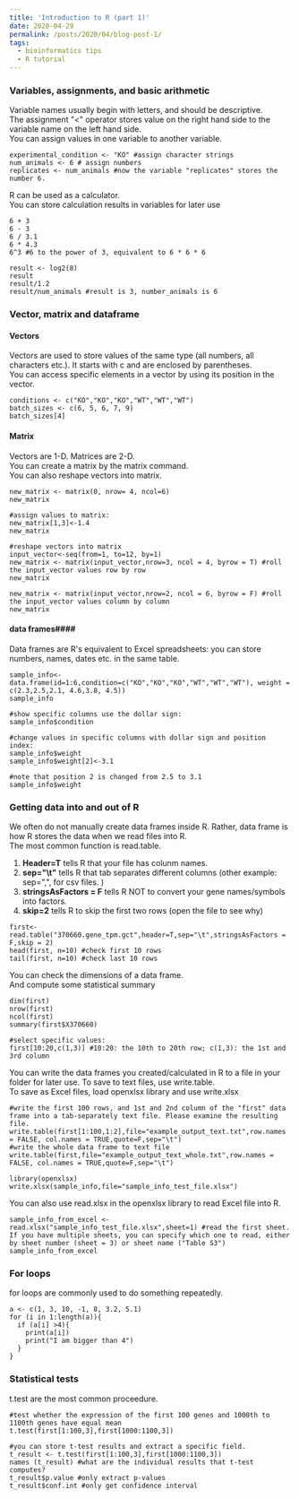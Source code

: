 ```yaml
---
title: 'Introduction to R (part 1)'
date: 2020-04-29
permalink: /posts/2020/04/blog-post-1/
tags:
  - bioinformatics tips
  - R tutorial
---
```


  
### Variables, assignments, and basic arithmetic  
Variable names usually begin with letters, and should be descriptive.  
The assignment "<" operator stores value on the right hand side to the variable name on the left hand side.  
You can assign values in one variable to another variable.   
```{r variable names and assignment}
experimental_condition <- "KO" #assign character strings
num_animals <- 6 # assign numbers
replicates <- num_animals #now the variable "replicates" stores the number 6.  
```

R can be used as a calculator.  
You can store calculation results in variables for later use
```{r R as a calculator}
6 + 3 
6 - 3
6 / 3.1
6 * 4.3
6^3 #6 to the power of 3, equivalent to 6 * 6 * 6

result <- log2(8)
result
result/1.2
result/num_animals #result is 3, number_animals is 6
```

### Vector, matrix and dataframe 
#### Vectors   
Vectors are used to store values of the same type (all numbers, all characters etc.). It starts with c and are enclosed by parentheses.  
You can access specific elements in a vector by using its position in the vector.  
```{r vectors}
conditions <- c("KO","KO","KO","WT","WT","WT")
batch_sizes <- c(6, 5, 6, 7, 9)
batch_sizes[4]
```

#### Matrix  
Vectors are 1-D. Matrices are 2-D.  
You can create a matrix by the matrix command.  
You can also reshape vectors into matrix.  
```{r matrix}
new_matrix <- matrix(0, nrow= 4, ncol=6)
new_matrix

#assign values to matrix:
new_matrix[1,3]<-1.4
new_matrix

#reshape vectors into matrix
input_vector<-seq(from=1, to=12, by=1)
new_matrix <- matrix(input_vector,nrow=3, ncol = 4, byrow = T) #roll the input_vector values row by row
new_matrix

new_matrix <- matrix(input_vector,nrow=2, ncol = 6, byrow = F) #roll the input_vector values column by column 
new_matrix
```

#### data frames####
Data frames are R's equivalent to Excel spreadsheets: you can store numbers, names, dates etc. in the same table.   
```{r data frames}
sample_info<-data.frame(id=1:6,condition=c("KO","KO","KO","WT","WT","WT"), weight = c(2.3,2.5,2.1, 4.6,3.8, 4.5))
sample_info

#show specific columns use the dollar sign:
sample_info$condition

#change values in specific columns with dollar sign and position index:
sample_info$weight
sample_info$weight[2]<-3.1

#note that position 2 is changed from 2.5 to 3.1
sample_info$weight 
```

### Getting data into and out of R  
We often do not manually create data frames inside R. Rather, data frame is how R stores the data when we read files into R.   
The most common function is read.table.  
1. __Header=T__ tells R that your file has colunm names.     
2. __sep="\\t"__ tells R that tab separates different columns (other example: sep=",", for csv files. )      
3. __stringsAsFactors = F__ tells R NOT to convert your gene names/symbols into factors.  
4. __skip=2__ tells R to skip the first two rows (open the file to see why)  
```{r read table}
first<-read.table("370660.gene_tpm.gct",header=T,sep="\t",stringsAsFactors = F,skip = 2)
head(first, n=10) #check first 10 rows
tail(first, n=10) #check last 10 rows
```

You can check the dimensions of a data frame.  
And compute some statistical summary
```{r examine data frame}
dim(first)
nrow(first)
ncol(first)
summary(first$X370660)

#select specific values:
first[10:20,c(1,3)] #10:20: the 10th to 20th row; c(1,3): the 1st and 3rd column
```

You can write the data frames you created/calculated in R to a file in your folder for later use. To save to text files, use write.table.   
To save as Excel files, load openxlsx library and use write.xlsx
```{r write files}
#write the first 100 rows, and 1st and 2nd column of the "first" data frame into a tab-separately text file. Please examine the resulting file. 
write.table(first[1:100,1:2],file="example_output_text.txt",row.names = FALSE, col.names = TRUE,quote=F,sep="\t")
#write the whole data frame to text file
write.table(first,file="example_output_text_whole.txt",row.names = FALSE, col.names = TRUE,quote=F,sep="\t")

library(openxlsx)
write.xlsx(sample_info,file="sample_info_test_file.xlsx")
```

You can also use read.xlsx in the openxlsx library to read Excel file into R.  
```{r read Excel}
sample_info_from_excel <- read.xlsx("sample_info_test_file.xlsx",sheet=1) #read the first sheet. If you have multiple sheets, you can specify which one to read, either by sheet number (sheet = 3) or sheet name ("Table S3")
sample_info_from_excel
```

### For loops  
for loops are commonly used to do something repeatedly.  

```{r for loops}
a <- c(1, 3, 10, -1, 8, 3.2, 5.1)
for (i in 1:length(a)){
  if (a[i] >4){
    print(a[i])
    print("I am bigger than 4")
  }
}
```

###   Statistical tests  
t.test are the most common proceedure. 
```{r t-test}
#test whether the expression of the first 100 genes and 1000th to 1100th genes have equal mean
t.test(first[1:100,3],first[1000:1100,3]) 

#you can store t-test results and extract a specific field. 
t_result <- t.test(first[1:100,3],first[1000:1100,3]) 
names (t_result) #what are the individual results that t-test computes?
t_result$p.value #only extract p-values
t_result$conf.int #only get confidence interval 
```
